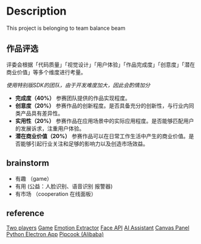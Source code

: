 # Description
This project is belonging to team balance beam

## 作品评选
评委会根据「代码质量」「视觉设计」「用户体验」「作品完成度」「创意度」「潜在商业价值」等多个维度进行考量。

*使用特别版SDK的团队，由于开发难度加大，因此会酌情加分*

* **完成度（40%）**
参赛团队提供的作品实现程度。
* **创意度（20%）**
参赛作品的创新程度。是否具备充分的创新性，与行业内同类产品具有差异性。
* **实用性（20%）**
参赛作品在应用场景中的实际应用程度。是否能够匹配用户的发展诉求，注重用户体验。
* **潜在商业价值（20%）**
参赛作品可以在日常工作生活中产生的商业价值。是否能够引起行业关注和足够的影响力以及创造市场效益。

## brainstorm
- 有趣 （game）
- 有用 (公益：人脸识别、语音识别 报警器)
- 有市场 （cooperation 在线面板）

## reference
[Two players](https://ml4a.github.io/demos/tfjs/regression-pong.html)
[Game](https://castorini.github.io/honkling/view/home.html)
[Emotion Extractor](https://brendansudol.com/faces/)
[Face API](https://github.com/justadudewhohacks/face-api.js)
[AI Assistant](https://aida.dor.ai/demo/)
[Canvas Panel](https://www.y8.com/games/canvas_friends)
[Python Electron App](https://medium.com/@abulka/electron-python-4e8c807bfa5e)
[Pipcook (Alibaba)](https://alibaba.github.io/pipcook/#/zh-cn/)